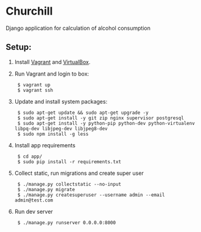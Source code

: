 Churchill
==========================================================

Django application for calculation of alcohol consumption


Setup:
----------------------------------------------------------

1. Install [Vagrant](https://www.vagrantup.com/downloads.html) and [VirtualBox](https://www.virtualbox.org/wiki/Downloads).

2. Run Vagrant and login to box:

        $ vagrant up
        $ vagrant ssh

3. Update and install system packages:

        $ sudo apt-get update && sudo apt-get upgrade -y
        $ sudo apt-get install -y git zip nginx supervisor postgresql
        $ sudo apt-get install -y python-pip python-dev python-virtualenv libpq-dev libjpeg-dev libjpeg8-dev
        $ sudo npm install -g less

4. Install app requirements

        $ cd app/
        $ sudo pip install -r requirements.txt
        
5. Collect static, run migrations and create super user

        $ ./manage.py collectstatic --no-input
        $ ./manage.py migrate
        $ ./manage.py createsuperuser --username admin --email admin@test.com
    
6. Run dev server

        $ ./manage.py runserver 0.0.0.0:8000